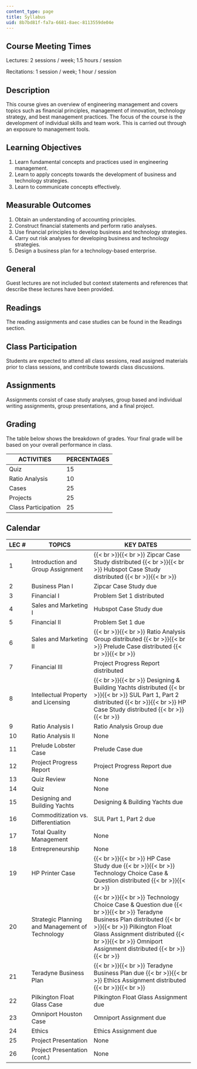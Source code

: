 ```yaml
---
content_type: page
title: Syllabus
uid: 8b7bd81f-fa7a-6681-8aec-8113559de04e
---
```


Course Meeting Times
--------------------

Lectures: 2 sessions / week; 1.5 hours / session

Recitations: 1 session / week; 1 hour / session

Description
-----------

This course gives an overview of engineering management and covers topics such as financial principles, management of innovation, technology strategy, and best management practices. The focus of the course is the development of individual skills and team work. This is carried out through an exposure to management tools.

Learning Objectives
-------------------

1.  Learn fundamental concepts and practices used in engineering management.
2.  Learn to apply concepts towards the development of business and technology strategies.
3.  Learn to communicate concepts effectively.

Measurable Outcomes
-------------------

1.  Obtain an understanding of accounting principles.
2.  Construct financial statements and perform ratio analyses.
3.  Use financial principles to develop business and technology strategies.
4.  Carry out risk analyses for developing business and technology strategies.
5.  Design a business plan for a technology-based enterprise.

General
-------

Guest lectures are not included but context statements and references that describe these lectures have been provided.

Readings
--------

The reading assignments and case studies can be found in the Readings section.

Class Participation
-------------------

Students are expected to attend all class sessions, read assigned materials prior to class sessions, and contribute towards class discussions.

Assignments
-----------

Assignments consist of case study analyses, group based and individual writing assignments, group presentations, and a final project.

Grading
-------

The table below shows the breakdown of grades. Your final grade will be based on your overall performance in class.

| ACTIVITIES | PERCENTAGES |
| --- | --- |
| Quiz | 15 |
| Ratio Analysis | 10 |
| Cases | 25 |
| Projects | 25 |
| Class Participation | 25 

Calendar
--------

| LEC # | TOPICS | KEY DATES |
| --- | --- | --- |
| 1 | Introduction and Group Assignment |  {{< br >}}{{< br >}} Zipcar Case Study distributed {{< br >}}{{< br >}} Hubspot Case Study distributed {{< br >}}{{< br >}}  |
| 2 | Business Plan I | Zipcar Case Study due |
| 3 | Financial I | Problem Set 1 distributed |
| 4 | Sales and Marketing I | Hubspot Case Study due |
| 5 | Financial II | Problem Set 1 due |
| 6 | Sales and Marketing II |  {{< br >}}{{< br >}} Ratio Analysis Group distributed {{< br >}}{{< br >}} Prelude Case distributed {{< br >}}{{< br >}}  |
| 7 | Financial III | Project Progress Report distributed |
| 8 | Intellectual Property and Licensing |  {{< br >}}{{< br >}} Designing & Building Yachts distributed {{< br >}}{{< br >}} SUL Part 1, Part 2 distributed {{< br >}}{{< br >}} HP Case Study distributed {{< br >}}{{< br >}}  |
| 9 | Ratio Analysis I | Ratio Analysis Group due |
| 10 | Ratio Analysis II | None |
| 11 | Prelude Lobster Case | Prelude Case due |
| 12 | Project Progress Report | Project Progress Report due |
| 13 | Quiz Review | None |
| 14 | Quiz | None |
| 15 | Designing and Building Yachts | Designing & Building Yachts due |
| 16 | Commoditization vs. Differentiation | SUL Part 1, Part 2 due |
| 17 | Total Quality Management | None |
| 18 | Entrepreneurship | None |
| 19 | HP Printer Case |  {{< br >}}{{< br >}} HP Case Study due {{< br >}}{{< br >}} Technology Choice Case & Question distributed {{< br >}}{{< br >}}  |
| 20 | Strategic Planning and Management of Technology |  {{< br >}}{{< br >}} Technology Choice Case & Question due {{< br >}}{{< br >}} Teradyne Business Plan distributed {{< br >}}{{< br >}} Pilkington Float Glass Assignment distributed {{< br >}}{{< br >}} Omniport Assignment distributed {{< br >}}{{< br >}}  |
| 21 | Teradyne Business Plan |  {{< br >}}{{< br >}} Teradyne Business Plan due {{< br >}}{{< br >}} Ethics Assignment distributed {{< br >}}{{< br >}}  |
| 22 | Pilkington Float Glass Case | Pilkington Float Glass Assignment due |
| 23 | Omniport Houston Case | Omniport Assignment due |
| 24 | Ethics | Ethics Assignment due |
| 25 | Project Presentation | None |
| 26 | Project Presentation (cont.) | None